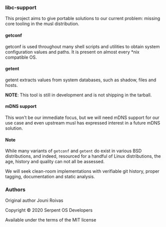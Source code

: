 ### libc-support

This project aims to give portable solutions to our current problem: missing
core tooling in the musl distribution.

#### getconf

getconf is used throughout many shell scripts and utilities to obtain system
configuration values and paths. It is present on almost every \*nix compatible
OS.

#### getent

getent extracts values from system databases, such as shadow, files and hosts.

**NOTE**: This tool is still in development and is not shipping in the tarball.

#### mDNS support

This won't be our immediate focus, but we will need mDNS support for our use
case and even upstream musl has expressed interest in a future mDNS solution.

#### Note

While many variants of `getconf` and `getent` do exist in various BSD distributions,
and indeed, resourced for a handful of Linux distributions, the age, history and
quality can not all be assessed.

We will seek clean-room implementations with verifiable git history, proper tagging,
documentation and static analysis.

### Authors

Original author Jouni Roivas

Copyright © 2020 Serpent OS Developers

Available under the terms of the MIT license

